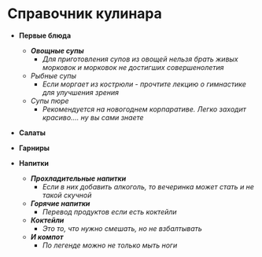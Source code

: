 # __Справочник кулинара__
* __Первые блюда__
    * _**Овощные супы**_
        * _Для приготовления супов из овощей нельзя брать живых морковок и морковок не достигших совершенолетия_
    * _*Рыбные супы*_
        * _Если моргает из кострюли - прочтите лекцию о гимнастике для улучшения зрения_
    * _*Супы пюре*_
        * _Рекомендуется на новогоднем корпаративе. Легко заходит красиво.... ну вы сами знаете_

* __Салаты__
* __Гарниры__
* __Напитки__
    * *__Прохладительные напитки__*
        * _Если в них добавить алкоголь, то вечеринка может стать и не такой скучной_
  * __*Горячие напитки*__
    * _Перевод продуктов если есть коктейли_  
  * __*Коктейли*__           
    * _Это то, что нужно смешать, но не взбалтывать_
   * __*И компот*__
     * _По легенде можно не только мыть ноги_

